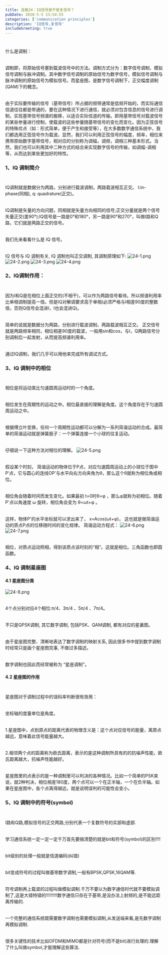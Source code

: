 ```yaml
---
title: 连载24：IQ信号是不是复信号？
pubDate: 2010-5-5 23:54:55  
categories: ['communication principles']
description: 'IQ信号,复信号'
includeGreeting: true
---
```


$$\qquad$$什么是调制：
$$\qquad$$调制即，将原始信号塞到载波信号中的方法。调制方式分为：数字信号调制、模拟信号调制与脉冲调制。其中数字信号调制的原始信号为数字信号，模拟信号调制与脉冲调制的原始信号为模拟信号。而星座图，是数字信号调制下，正交幅度调制(QAM)下的概念。
$$\qquad$$由于实际要传输的信号（基带信号）所占据的频带通常是低频开始的，而实际通信信道往往都是带通的，要在这种情况下进行通信，就必须对包含信息的信号进行调制，实现基带信号频谱的搬移，以适合实际信道的传输。即用基带信号对载波信号的某些参量进行控制，使载波的这些参量随基带信号的变化而变化。因为正弦信号的特殊优点（如：形式简单，便于产生和接受等），在大多数数字通信系统中，我们都选用正弦信号作为载波。显然，我们可以利用正弦信号的幅度，频率，相位来携带原始数字基带信号，相对应的分别称为调幅，调频，调相三种基本形式。当然，我们也可以利用其中二种方式的结合来实现数字信号的传输，如调幅-调相等，从而达到某些更加好的特性。
### 1、IQ 调制简介
$$\qquad$$IQ调制就是数据分为两路，分别进行载波调制，两路载波相互正交。 I:in-phase(同相), q: quadrature(正交)。
$$\qquad$$IQ调制是矢量的方向问题，同相就是矢量方向相同的信号;正交分量就是两个信号矢量正交(差90°);IQ信号是一路是0°和180°，另一路是90°和270°，叫做I路和Q路，它们就是两路正交的信号。
$$\qquad$$我们先来看看什么是 IQ 信号。
$$\qquad$$IQ 信号与 IQ 调制有关,  IQ 调制也叫正交调制, 其调制原理如下:
![24-1.png](https://img2.imgtp.com/2024/05/10/HwjwIBKD.png)
![24-2.png](https://img2.imgtp.com/2024/05/10/c2Ux9BbF.png)
![24-3.png](https://img2.imgtp.com/2024/05/10/7GnwJFD1.png)
![24-4.png](https://img2.imgtp.com/2024/05/10/AUohX4x4.png)
### 2、IQ调制作用：
$$\qquad$$因为I和Q是在相位上面正交的(不相干)，可以作为两路信号看待。所以频谱利用率比单相调制提高一倍。但是IQ对解调要求高于单相(必须严格与I相差90度的整数倍，否则Q信号会混进I，I也会混进Q)。
$$\qquad$$简单的说就是数据分为两路，分别进行载波调制，两路载波相互正交。 正交信号就是两路频率相同，相位相差90度的载波，一般用sin和cos，与I，Q两路信号分别调制后一起发射，从而提高频谱利用率。
$$\qquad$$通过IQ调制，我们几乎可以用他来完成所有调试方式。
### 3、IQ 调制中的相位
$$\qquad$$相位是将运动类比匀速圆周运动时的一个角度。
$$\qquad$$相位发生在周期性的运动之中。相位最直接的理解是角度。这个角度存在于匀速圆周运动之中。
$$\qquad$$根据傅立叶变换，任何一个周期性运动都可以分解为一系列简谐运动的合成。最简单的简谐运动就是弹簧振子：一个弹簧连接一个小球的往复运动。
$$\qquad$$仔细说一下这种方法对相位的理解。
![24-5.png](https://img2.imgtp.com/2024/05/10/yoHJDydG.png)
$$\qquad$$假设某个时刻， 简谐运动的物体位于P点，对应匀速圆周运动上的小球位于图中P’点，它与圆心的连线OP’与水平向右方向夹角为θ，那么这个θ就称为相位角或相位。
$$\qquad$$相位角会随着时间而发生变化。如果最初 t=0时θ=φ ，那么φ就称为初相位。随着P'点以角速度 ω 旋转，相位角会变为 θ=ωt+φ 。
$$\qquad$$这样，物体P'的水平坐标就可以求出来了， x=Acos(ωt+φ)， 这也就是做简谐运动的质点P点的位移随时间的变化规律。
简谐运动方程式：
![24-6.png](https://img2.imgtp.com/2024/05/10/ImGaTBBx.png)
![24-7.png](https://img2.imgtp.com/2024/05/10/COxyFNAA.png)
$$\qquad$$相位，对质点运动照相，得到该质点该时刻的“相”。这就是相位。三角函数也即圆函数。

### 4、IQ 调制星座图

#### 4.1 星座图分类 
![24-8.png](https://img2.imgtp.com/2024/05/10/HtSfYReO.png)
$$\qquad$$4个点分别对应4个相位:π/4、3π/4 、5π/4 、7π/4。
$$\qquad$$不只是QPSK调制, 其它数字调制, 包括PSK、QAM调制, 都有对应的星裏图。
$$\qquad$$由于星座图完整、清晰地表达了数字调制的映射关系, 因此很多书中提到数字调制时经常只是画个星座图完事, 不做过多描述。
$$\qquad$$数字调制也因此而经常被称为 “星座调制”。

#### 4.2 星座图的作用
$$\qquad$$星座图对于调制过程中的误码率判断很有效用：
$$\qquad$$坐标轴的度量单位是角度。
$$\qquad$$1.星座图中，点到原点的距离代表的物理含义是：这个点对应信号的能量，离原点越远，意味着此信号能量越大。
$$\qquad$$2.相邻两个点的距离称为欧氏距离，表示的是这种调制所具有的的抗噪声性能，欧氏距离越大，抗噪声性能越好。
$$\qquad$$星座图里的点表示的是一种调制里可以判决的各种情况。比如一个简单的PSK来说，就2种判决，相位相差180度，两个点可以一个在正半轴，一个在负半轴。如果在星座图中，各个点离得越远，就是说明误判的可能性会变小。

### 5、IQ 调制中的符号(symbol)
$$\qquad$$I路和Q路,模拟信号的正交两路,分别代表一个复数符号的实部和虚部.
$$\qquad$$学习通信系统一定一定一定千万首先要搞清楚的就是bit和符号(symbol)的区别!!!!
$$\qquad$$bit级别的处理一般就是信道编码(纠错)
$$\qquad$$bit变成符号的过程叫做基带数字调制,一般有BPSK,QPSK,16QAM等.
$$\qquad$$符号调制再上载波的过程叫做模拟调制.千万不要以为数字通信时代就不要模拟调制了,这是大错特错的!!!!!!!!!数字通信只存在于基带,是没办法上射频的,是不能远距离传输的.
$$\qquad$$一个完整的通信系统既需要数字调制也需要模拟调制,从发送端来看,是先数字调制再模拟调制.
$$\qquad$$很多关键性的技术比如OFDM和MIMO都是针对符号(而不是bit)进行处理的.理解了什么叫做symbol,才能理解这些算法.
